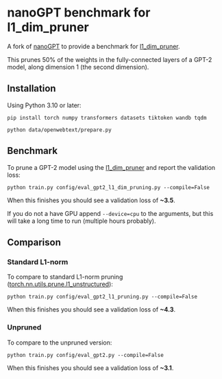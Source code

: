 # nanoGPT benchmark for l1_dim_pruner

A fork of [nanoGPT](https://github.com/karpathy/nanoGPT) to provide a benchmark for [l1_dim_pruner](https://github.com/nfergu/l1_dim_pruner).

This prunes 50% of the weights in the fully-connected layers of a GPT-2 model, along dimension 1 (the second dimension). 

## Installation

Using Python 3.10 or later:

```
pip install torch numpy transformers datasets tiktoken wandb tqdm
```

```
python data/openwebtext/prepare.py
```

## Benchmark

To prune a GPT-2 model using the [l1_dim_pruner](https://github.com/nfergu/l1_dim_pruner) and report the validation loss:

```
python train.py config/eval_gpt2_l1_dim_pruning.py --compile=False
```

When this finishes you should see a validation loss of **~3.5**.

If you do not a have GPU append `--device=cpu` to the arguments, but this will take a long time to run (multiple hours probably).

## Comparison

### Standard L1-norm

To compare to standard L1-norm pruning ([torch.nn.utils.prune.l1_unstructured](https://pytorch.org/docs/stable/generated/torch.nn.utils.prune.l1_unstructured.html#torch-nn-utils-prune-l1-unstructured)):

```
python train.py config/eval_gpt2_l1_pruning.py --compile=False
```

When this finishes you should see a validation loss of **~4.3**.


### Unpruned

To compare to the unpruned version:

```
python train.py config/eval_gpt2.py --compile=False
```

When this finishes you should see a validation loss of **~3.1**.
